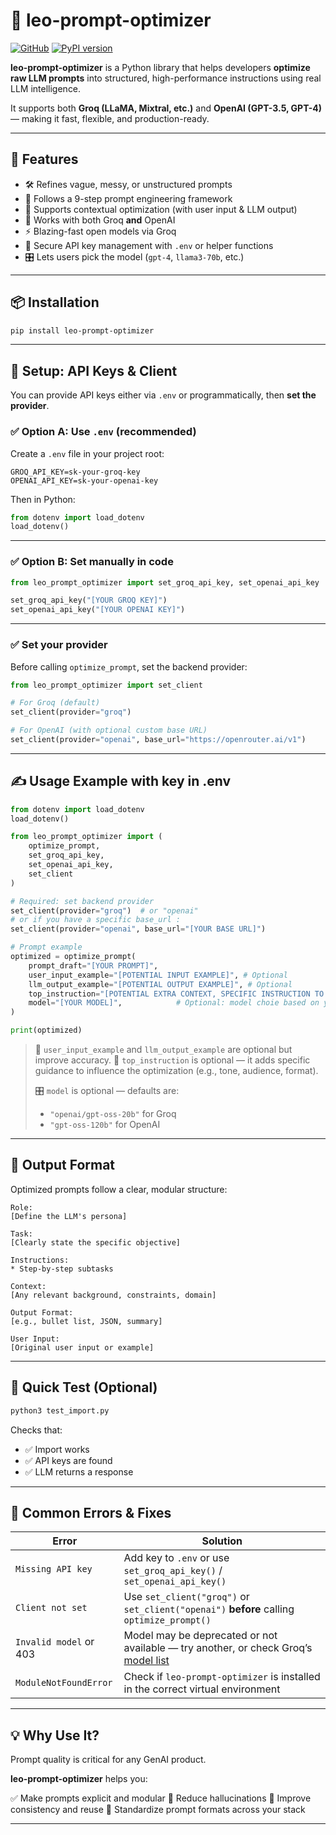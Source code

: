 # 🧠 leo-prompt-optimizer
[![GitHub](https://img.shields.io/badge/GitHub-Repo-blue?logo=github)](https://github.com/Leow92/prompt_optimizer)
[![PyPI version](https://badge.fury.io/py/leo-prompt-optimizer.svg)](https://pypi.org/project/leo-prompt-optimizer/)

**leo-prompt-optimizer** is a Python library that helps developers **optimize raw LLM prompts** into structured, high-performance instructions using real LLM intelligence.

It supports both **Groq (LLaMA, Mixtral, etc.)** and **OpenAI (GPT-3.5, GPT-4)** — making it fast, flexible, and production-ready.

---

## 🚀 Features

- 🛠️ Refines vague, messy, or unstructured prompts
- 🧠 Follows a 9-step prompt engineering framework
- 🧩 Supports contextual optimization (with user input & LLM output)
- 🔁 Works with both Groq **and** OpenAI
- ⚡ Blazing-fast open models via Groq
- 🔐 Secure API key management with `.env` or helper functions
- 🎛️ Lets users pick the model (`gpt-4`, `llama3-70b`, etc.)

---

## 📦 Installation

```bash
pip install leo-prompt-optimizer
```

---

## 🔧 Setup: API Keys & Client

You can provide API keys either via `.env` or programmatically, then **set the provider**.

### ✅ Option A: Use `.env` (recommended)

Create a `.env` file in your project root:

```env
GROQ_API_KEY=sk-your-groq-key
OPENAI_API_KEY=sk-your-openai-key
```

Then in Python:

```python
from dotenv import load_dotenv
load_dotenv()
```

---

### ✅ Option B: Set manually in code

```python
from leo_prompt_optimizer import set_groq_api_key, set_openai_api_key

set_groq_api_key("[YOUR GROQ KEY]")
set_openai_api_key("[YOUR OPENAI KEY]")
```

---

### ✅ Set your provider

Before calling `optimize_prompt`, set the backend provider:

```python
from leo_prompt_optimizer import set_client

# For Groq (default)
set_client(provider="groq")

# For OpenAI (with optional custom base URL)
set_client(provider="openai", base_url="https://openrouter.ai/v1")
```

---

## ✍️ Usage Example with key in .env

```python
from dotenv import load_dotenv
load_dotenv()

from leo_prompt_optimizer import (
    optimize_prompt,
    set_groq_api_key,
    set_openai_api_key,
    set_client
)

# Required: set backend provider
set_client(provider="groq")  # or "openai"
# or if you have a specific base_url : 
set_client(provider="openai", base_url="[YOUR BASE URL]") 

# Prompt example
optimized = optimize_prompt(
    prompt_draft="[YOUR PROMPT]",
    user_input_example="[POTENTIAL INPUT EXAMPLE]", # Optional
    llm_output_example="[POTENTIAL OUTPUT EXAMPLE]", # Optional
    top_instruction="[POTENTIAL EXTRA CONTEXT, SPECIFIC INSTRUCTION TO FOCUS ON FOR THE LLM]", # Optional
    model="[YOUR MODEL]",            # Optional: model choie based on your provider(e.g. "gpt-4", "llama3-70b", etc.)
)

print(optimized)
```

> 🧠 `user_input_example` and `llm_output_example` are optional but improve accuracy. 
> 💬 `top_instruction` is optional — it adds specific guidance to influence the optimization (e.g., tone, audience, format). 
>
> 🎛️ `model` is optional — defaults are:
>
> * `"openai/gpt-oss-20b"` for Groq
> * `"gpt-oss-120b"` for OpenAI

---

## 📘 Output Format

Optimized prompts follow a clear, modular structure:

```text
Role:
[Define the LLM's persona]

Task:
[Clearly state the specific objective]

Instructions:
* Step-by-step subtasks

Context:
[Any relevant background, constraints, domain]

Output Format:
[e.g., bullet list, JSON, summary]

User Input:
[Original user input or example]
```

---

## 🧪 Quick Test (Optional)

```bash
python3 test_import.py
```

Checks that:

* ✅ Import works
* ✅ API keys are found
* ✅ LLM returns a response

---

## 🧯 Common Errors & Fixes

| Error                  | Solution                                                                                                                   |
| ---------------------- | -------------------------------------------------------------------------------------------------------------------------- |
| `Missing API key`      | Add key to `.env` or use `set_groq_api_key()` / `set_openai_api_key()`                                                     |
| `Client not set`       | Use `set_client("groq")` or `set_client("openai")` **before** calling `optimize_prompt()`                                  |
| `Invalid model` or 403 | Model may be deprecated or not available — try another, or check Groq’s [model list](https://console.groq.com/docs/models) |
| `ModuleNotFoundError`  | Check if `leo-prompt-optimizer` is installed in the correct virtual environment                                            |

---

## 💡 Why Use It?

Prompt quality is critical for any GenAI product.

**leo-prompt-optimizer** helps you:

✅ Make prompts explicit and modular
🚫 Reduce hallucinations
🔁 Improve consistency and reuse
🧱 Standardize prompt formats across your stack

---

